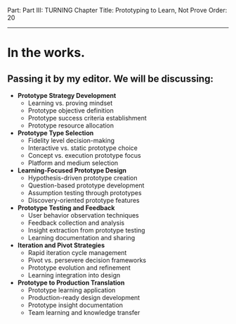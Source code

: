 Part: Part III: TURNING
Chapter Title: Prototyping to Learn, Not Prove
Order: 20

---

# In the works.

## Passing it by my editor. We will be discussing:

- **Prototype Strategy Development**
  - Learning vs. proving mindset
  - Prototype objective definition
  - Prototype success criteria establishment
  - Prototype resource allocation
- **Prototype Type Selection**
  - Fidelity level decision-making
  - Interactive vs. static prototype choice
  - Concept vs. execution prototype focus
  - Platform and medium selection
- **Learning-Focused Prototype Design**
  - Hypothesis-driven prototype creation
  - Question-based prototype development
  - Assumption testing through prototypes
  - Discovery-oriented prototype features
- **Prototype Testing and Feedback**
  - User behavior observation techniques
  - Feedback collection and analysis
  - Insight extraction from prototype testing
  - Learning documentation and sharing
- **Iteration and Pivot Strategies**
  - Rapid iteration cycle management
  - Pivot vs. persevere decision frameworks
  - Prototype evolution and refinement
  - Learning integration into design
- **Prototype to Production Translation**
  - Prototype learning application
  - Production-ready design development
  - Prototype insight documentation
  - Team learning and knowledge transfer

<div style="height: 120px;"></div>
